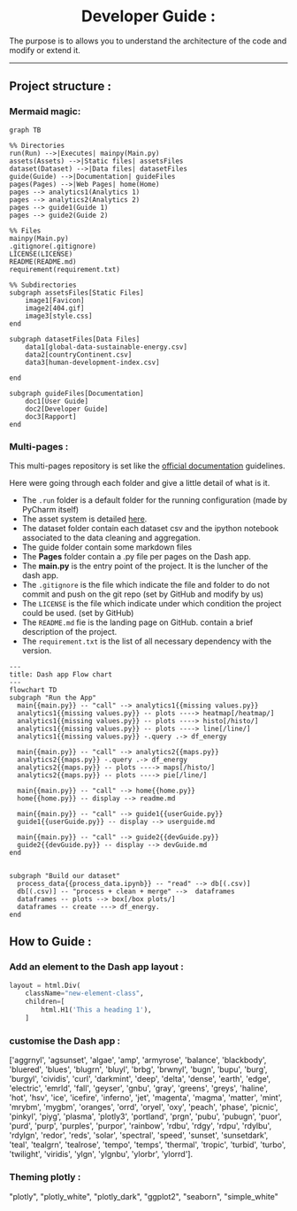 # <center>Developer Guide :</center> 

The purpose is to allows you to understand the architecture of the code and modify or extend it.

--- 

## Project structure : 
### Mermaid magic: 
```mermaid
graph TB

%% Directories
run(Run) -->|Executes| mainpy(Main.py)
assets(Assets) -->|Static files| assetsFiles
dataset(Dataset) -->|Data files| datasetFiles
guide(Guide) -->|Documentation| guideFiles
pages(Pages) -->|Web Pages| home(Home)
pages --> analytics1(Analytics 1)
pages --> analytics2(Analytics 2)
pages --> guide1(Guide 1)
pages --> guide2(Guide 2)

%% Files
mainpy(Main.py)
.gitignore(.gitignore)
LICENSE(LICENSE)
README(README.md)
requirement(requirement.txt)

%% Subdirectories
subgraph assetsFiles[Static Files]
    image1[Favicon]
    image2[404.gif]
    image3[style.css]
end

subgraph datasetFiles[Data Files]
    data1[global-data-sustainable-energy.csv]
    data2[countryContinent.csv]
    data3[human-development-index.csv]
   
end

subgraph guideFiles[Documentation]
    doc1[User Guide]
    doc2[Developer Guide]
    doc3[Rapport]
end
```


### Multi-pages :
This multi-pages repository is set like the [official documentation](https://dash.plotly.com/urls) guidelines.

Here were going through each folder and give a little detail of what is it.
- The `.run` folder is a default folder for the running configuration (made by PyCharm itself)
- The asset system is detailed [here](https://dash.plotly.com/external-resources).
- The dataset folder contain each dataset csv and the ipython notebook associated to the data cleaning and aggregation.
- The guide folder contain some markdown files
- The **Pages** folder contain a .py file per pages on the Dash app. 
- The **main.py** is the entry point of the project. It is the luncher of the dash app.
- The `.gitignore` is the file which indicate the file and folder to do not commit and push on the git repo (set by GitHub and modify by us)
- The `LICENSE` is the file which indicate under which condition the project could be used. (set by GitHub) 
- The `README.md` fie is the landing page on GitHub. contain a brief description of the project.
- The `requirement.txt` is the list of all necessary dependency with the version.


```mermaid
---
title: Dash app Flow chart
---
flowchart TD
subgraph "Run the App"
  main{{main.py}} -- "call" --> analytics1{{missing values.py}}
  analytics1{{missing values.py}} -- plots ----> heatmap[/heatmap/]
  analytics1{{missing values.py}} -- plots ----> histo[/histo/]
  analytics1{{missing values.py}} -- plots ----> line[/line/]
  analytics1{{missing values.py}} -.query .-> df_energy

  main{{main.py}} -- "call" --> analytics2{{maps.py}}
  analytics2{{maps.py}} -.query .-> df_energy
  analytics2{{maps.py}} -- plots ----> maps[/histo/]
  analytics2{{maps.py}} -- plots ----> pie[/line/]

  main{{main.py}} -- "call" --> home{{home.py}}
  home{{home.py}} -- display --> readme.md

  main{{main.py}} -- "call" --> guide1{{userGuide.py}}
  guide1{{userGuide.py}} -- display --> userguide.md

  main{{main.py}} -- "call" --> guide2{{devGuide.py}}
  guide2{{devGuide.py}} -- display --> devGuide.md
end


subgraph "Build our dataset"
  process_data{{process_data.ipynb}} -- "read" --> db[(.csv)]
  db[(.csv)] -- "process + clean + merge" -->  dataframes
  dataframes -- plots --> box[/box plots/]
  dataframes -- create ---> df_energy.
end
```



## How to Guide : 

### Add an element to the Dash app layout : 
```python
layout = html.Div(
    className="new-element-class",
    children=[
        html.H1('This a heading 1'),
    ]
```

### customise the Dash app : 
['aggrnyl', 'agsunset', 'algae', 'amp', 'armyrose', 'balance',
 'blackbody', 'bluered', 'blues', 'blugrn', 'bluyl', 'brbg',
 'brwnyl', 'bugn', 'bupu', 'burg', 'burgyl', 'cividis', 'curl',
 'darkmint', 'deep', 'delta', 'dense', 'earth', 'edge', 'electric',
 'emrld', 'fall', 'geyser', 'gnbu', 'gray', 'greens', 'greys',
 'haline', 'hot', 'hsv', 'ice', 'icefire', 'inferno', 'jet',
 'magenta', 'magma', 'matter', 'mint', 'mrybm', 'mygbm', 'oranges',
 'orrd', 'oryel', 'oxy', 'peach', 'phase', 'picnic', 'pinkyl',
 'piyg', 'plasma', 'plotly3', 'portland', 'prgn', 'pubu', 'pubugn',
 'puor', 'purd', 'purp', 'purples', 'purpor', 'rainbow', 'rdbu',
 'rdgy', 'rdpu', 'rdylbu', 'rdylgn', 'redor', 'reds', 'solar',
 'spectral', 'speed', 'sunset', 'sunsetdark', 'teal', 'tealgrn',
 'tealrose', 'tempo', 'temps', 'thermal', 'tropic', 'turbid',
 'turbo', 'twilight', 'viridis', 'ylgn', 'ylgnbu', 'ylorbr',
 'ylorrd'].

### Theming plotly : 
"plotly", "plotly_white", "plotly_dark", "ggplot2", "seaborn", "simple_white"
